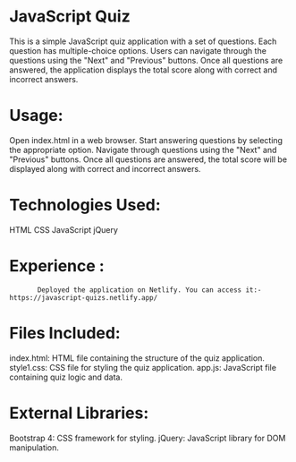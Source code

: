 # JavaScript Quiz
This is a simple JavaScript quiz application with a set of questions. Each question has multiple-choice options. Users can navigate through the questions using the "Next" and "Previous" buttons. Once all questions are answered, the application displays the total score along with correct and incorrect answers.

# Usage:
Open index.html in a web browser.
Start answering questions by selecting the appropriate option.
Navigate through questions using the "Next" and "Previous" buttons.
Once all questions are answered, the total score will be displayed along with correct and incorrect answers.
# Technologies Used:
 HTML
 CSS
 JavaScript
 jQuery

 # Experience :

           Deployed the application on Netlify. You can access it:- https://javascript-quizs.netlify.app/

# Files Included:
index.html: HTML file containing the structure of the quiz application.
style1.css: CSS file for styling the quiz application.
app.js: JavaScript file containing quiz logic and data.
# External Libraries:
Bootstrap 4: CSS framework for styling.
jQuery: JavaScript library for DOM manipulation.
